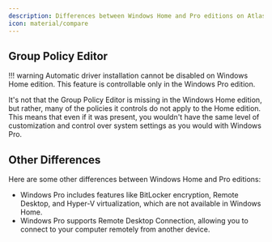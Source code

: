 ```yaml
---
description: Differences between Windows Home and Pro editions on Atlas.
icon: material/compare
---
```


## Group Policy Editor

!!! warning 
    Automatic driver installation cannot be disabled on Windows Home edition. This feature is controllable only in the Windows Pro edition.

It's not that the Group Policy Editor is missing in the Windows Home edition, but rather, many of the policies it controls do not apply to the Home edition. This means that even if it was present, you wouldn't have the same level of customization and control over system settings as you would with Windows Pro.

## Other Differences

Here are some other differences between Windows Home and Pro editions:

- Windows Pro includes features like BitLocker encryption, Remote Desktop, and Hyper-V virtualization, which are not available in Windows Home.
- Windows Pro supports Remote Desktop Connection, allowing you to connect to your computer remotely from another device.